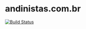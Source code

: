 # andinistas.com.br

[![Build Status](https://travis-ci.org/willianszwy/andinistas.com.br.svg?branch=master)](https://travis-ci.org/willianszwy/andinistas.com.br)
